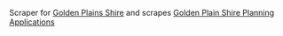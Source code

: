 Scraper for [Golden Plains Shire](https://www.goldenplains.vic.gov.au/) and scrapes [Golden Plain Shire Planning Applications](https://www.goldenplains.vic.gov.au/residents/my-home/planning-applications-currently-advertised)

